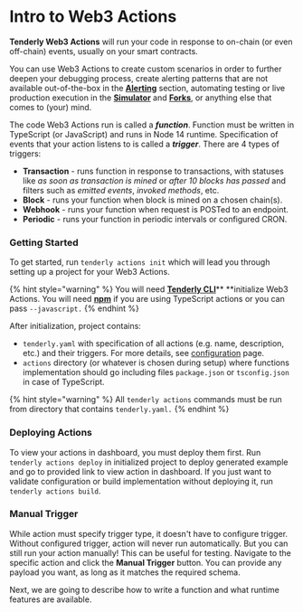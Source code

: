 # Intro to Web3 Actions

**Tenderly Web3 Actions** will run your code in response to on-chain (or even off-chain) events, usually on your smart contracts.&#x20;

You can use Web3 Actions to create custom scenarios in order to further deepen your debugging process, create alerting patterns that are not available out-of-the-box in the [**Alerting**](../alerts/creating-an-alert/) section, automating testing or live production execution in the [**Simulator**](../simulations-and-forks/how-to-simulate-a-transaction/) and [**Forks**](../simulations-and-forks/how-to-create-a-fork.md), or anything else that comes to (your) mind.

The code Web3 Actions run is called a _**function**_. Function must be written in TypeScript (or JavaScript) and runs in Node 14 runtime. Specification of events that your action listens to is called a _**trigger**_. There are 4 types of triggers:

* **Transaction** - runs function in response to transactions, with statuses like _as soon as transaction is mined_ or _after 10 blocks has passed_ and filters such as _emitted events_, _invoked methods_, etc.
* **Block** - runs your function when block is mined on a chosen chain(s).
* **Webhook** - runs your function when request is POSTed to an endpoint.
* **Periodic** - runs your function in periodic intervals or configured CRON.

### Getting Started

To get started,  run `tenderly actions init` which will lead you through setting up a project for your Web3 Actions.

{% hint style="warning" %}
You will need [**Tenderly CLI**](https://github.com/Tenderly/tenderly-cli)** **initialize Web3 Actions. You will need [**npm**](https://www.npmjs.com) if you are using TypeScript actions or you can pass `--javascript.`
{% endhint %}

After initialization, project contains:

* `tenderly.yaml` with specification of all actions (e.g. name, description, etc.) and their triggers. For more details, see [configuration](https://app.gitbook.com/o/-LeLQOwIQG3HndcULLU2/s/-LeLQaB11\_TIOtLg8tIW/c/CdQUNwVtK1HwdPK4UIfp/web3-actions/configuration) page.
* `actions` directory (or whatever is chosen during setup) where functions implementation should go including files `package.json` or `tsconfig.json` in case of TypeScript.

{% hint style="warning" %}
All `tenderly actions` commands must be run from directory that contains `tenderly.yaml.`
{% endhint %}

### Deploying Actions

To view your actions in dashboard, you must deploy them first. Run `tenderly actions deploy` in initialized project to deploy generated example and go to provided link to view action in dashboard. If you just want to validate configuration or build implementation without deploying it, run `tenderly actions build`.

### Manual Trigger

While action must specify trigger type, it doesn't have to configure trigger. Without configured trigger, action will never run automatically. But you can still run your action manually! This can be useful for testing. Navigate to the specific action and click the **Manual Trigger** button. You can provide any payload you want, as long as it matches the required schema.



Next, we are going to describe how to write a function and what runtime features are available.
